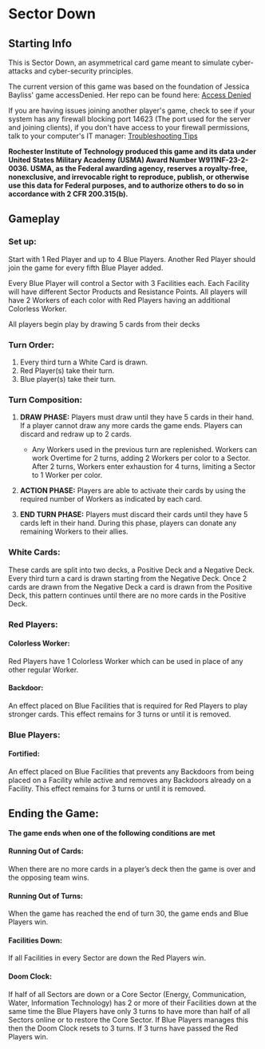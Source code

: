 # Sector Down

## Starting Info

This is Sector Down, an asymmetrical card game meant to simulate cyber-attacks and cyber-security principles.

The current version of this game was based on the foundation of Jessica Bayliss' game accessDenied.
Her repo can be found here: [Access Denied](https://github.com/profjdbayliss/accessDenied)

If you are having issues joining another player's game, check to see if your system has any firewall blocking port 14623 (The port used for the server and joining clients), if you don't have access to your firewall permissions, talk to your computer's IT manager: [Troubleshooting Tips](https://www.wikihow.com/Check-if-Your-Firewall-Is-Blocking-Something#Check-for-Blocked-Ports-.28Windows.29)

**Rochester Institute of Technology produced this game and its data under United States Military Academy (USMA) Award Number W911NF-23-2-0036. USMA, as the Federal awarding agency, reserves a royalty-free, nonexclusive, and irrevocable right to reproduce, publish, or otherwise use this data for Federal purposes, and to authorize others to do so in accordance with 2 CFR 200.315(b).**

## Gameplay

### Set up:
Start with 1 Red Player and up to 4 Blue Players. Another Red Player should join the game for every fifth Blue Player added.

Every Blue Player will control a Sector with 3 Facilities each. Each Facility will have different Sector Products and Resistance Points. All players will have 2 Workers of each color with Red Players having an additional Colorless Worker. 

All players begin play by drawing 5 cards from their decks


### Turn Order:
1. Every third turn a White Card is drawn.
2. Red Player(s) take their turn.
3. Blue player(s) take their turn.


### Turn Composition:
1. **DRAW PHASE:** Players must draw until they have 5 cards in their hand. If a player cannot draw any more cards the game ends. Players can discard and redraw up to 2 cards. 
    - Any Workers used in the previous turn are replenished. Workers can work Overtime for 2 turns, adding 2 Workers per color to a Sector. After 2 turns, Workers enter exhaustion for 4 turns, limiting a Sector to 1 Worker per color.

2. **ACTION PHASE:** Players are able to activate their cards by using the required number of Workers as indicated by each card.

3. **END TURN PHASE:** Players must discard their cards until they have 5 cards left in their hand. During this phase, players can donate any remaining Workers to their allies.


### White Cards:
These cards are split into two decks, a Positive Deck and a Negative Deck. Every third turn a card is drawn starting from the Negative Deck. Once 2 cards are drawn from the Negative Deck a card is drawn from the Positive Deck, this pattern continues until there are no more cards in the Positive Deck.


### Red Players:
#### Colorless Worker:
Red Players have 1 Colorless Worker which can be used in place of any other regular Worker. 


#### Backdoor: 
An effect placed on Blue Facilities that is required for Red Players to play stronger cards. This effect remains for 3 turns or until it is removed.


### Blue Players:
#### Fortified:
An effect placed on Blue Facilities that prevents any Backdoors from being placed on a Facility while active and removes any Backdoors already on a Facility. This effect remains for 3 turns or until it is removed.


## Ending the Game: 
**The game ends when one of the following conditions are met** 

#### Running Out of Cards: 
When there are no more cards in a player’s deck then the game is over and the opposing team wins. 


#### Running Out of Turns:
When the game has reached the end of turn 30, the game ends and Blue Players win.


#### Facilities Down: 
If all Facilities in every Sector are down the Red Players win. 


#### Doom Clock:
If half of all Sectors are down or a Core Sector (Energy, Communication, Water, Information Technology) has 2 or more of their Facilities down at the same time the Blue Players have only 3 turns to have more than half of all Sectors online or to restore the Core Sector. If Blue Players manages this then the Doom Clock resets to 3 turns. If 3 turns have passed the Red Players win.
